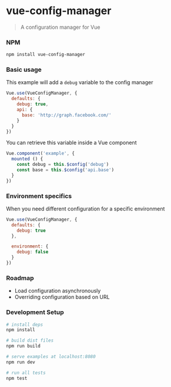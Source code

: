 # vue-config-manager
> A configuration manager for Vue

### NPM
``` bash
npm install vue-config-manager
```

### Basic usage

This example will add a `debug` variable to the config manager

``` javascript
Vue.use(VueConfigManager, {
  defaults: {
    debug: true,
    api: {
      base: 'http://graph.facebook.com/'
    }
  }
})
```

You can retrieve this variable inside a Vue component

``` javascript
Vue.component('example', {
  mounted () {
    const debug = this.$config('debug')
    const base = this.$config('api.base')
  }
})
```

### Environment specifics

When you need different configuration for a specific environment

``` javascript
Vue.use(VueConfigManager, {
  defaults: {
    debug: true
  },

  environment: {
    debug: false
  }
})
```

### Roadmap
- Load configuration asynchronously
- Overriding configuration based on URL

### Development Setup

``` bash
# install deps
npm install

# build dist files
npm run build

# serve examples at localhost:8080
npm run dev

# run all tests
npm test
```

